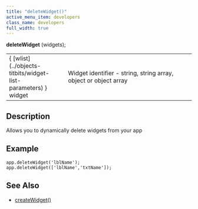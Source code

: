 ```yaml
---
title: "deleteWidget()"
active_menu_item: developers
class_name: developers
full_width: true
---
```



**deleteWidget** (widgets);

<table>
<tr>
<td width="142">
{ [wlist](../objects-titbits/widget-list-parameters) } widget

</td>
<td width="15">
</td>
<td width="723">
Widget identifier - string, string array, object or object array

</td>
</tr>
</table>

## Description

Allows you to dynamically delete widgets from your app

## Example

    app.deleteWidget('lblName');
    app.deleteWidget(['lblName','txtName']);
   

## See Also

 - [createWidget()](createwidget.htm)


